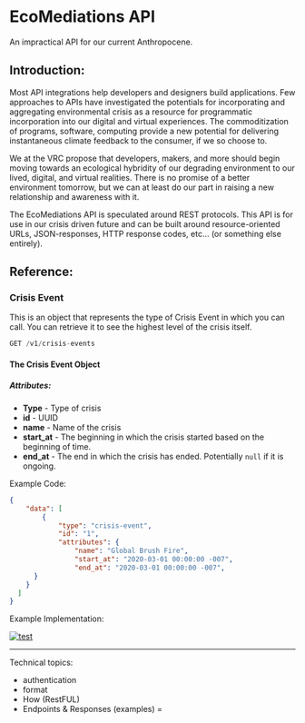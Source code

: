 # EcoMediations API
An impractical API for our current Anthropocene.


## Introduction:
Most API integrations help developers and designers build applications. Few approaches to APIs have investigated the potentials for incorporating and aggregating environmental crisis as a resource for programmatic incorporation into our digital and virtual experiences. The commoditization of programs, software, computing provide a new potential for delivering instantaneous climate feedback to the consumer, if we so choose to.

We at the VRC propose that developers, makers,  and more should begin moving towards an ecological  hybridity of our degrading environment to our lived, digital, and virtual realities. There is no promise of a better environment tomorrow, but we can at least do our part in raising a new relationship and awareness with it.

The EcoMediations API is speculated around REST protocols. This API is for use in our crisis driven future and can be built around resource-oriented URLs, JSON-responses, HTTP response codes, etc... (or something else entirely).



## Reference:

### Crisis Event
This is an object that represents the type of Crisis Event in which you can call. You can retrieve it to see the highest level of the crisis itself.

```Javascript
GET /v1/crisis-events
```

#### The Crisis Event Object

##### Attributes:
- <b>Type</b> - Type of crisis
- <b>id</b> - UUID
- <b>name</b> -  Name of the crisis
- <b>start_at</b> - The beginning in which the crisis started based on the beginning of time.
- <b>end_at</b> - The end in which the crisis has ended. Potentially `null` if it is ongoing.

Example Code:
```JSON
{
	"data": [
		{
			"type": "crisis-event",
			"id": "1",
			"attributes": {
				"name": "Global Brush Fire",
				"start_at": "2020-03-01 00:00:00 -007",
				"end_at": "2020-03-01 00:00:00 -007",
      }
    }
  ]
}
```

Example Implementation:

[![test](http://img.youtube.com/vi/enMumwvLAug/0.jpg)](http://www.youtube.com/watch?v=enMumwvLAug "test")









-------
Technical topics:
- authentication
- format
- How (RestFUL)
- Endpoints & Responses (examples) =
